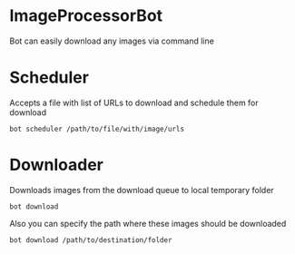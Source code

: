 # ImageProcessorBot

Bot can easily download any images via command line

# Scheduler
Accepts a file with list of URLs to download and schedule them for download

`bot scheduler /path/to/file/with/image/urls`

# Downloader
Downloads images from the download queue to local temporary folder

`bot download`

Also you can specify the path where these images should be downloaded

`bot download /path/to/destination/folder`
